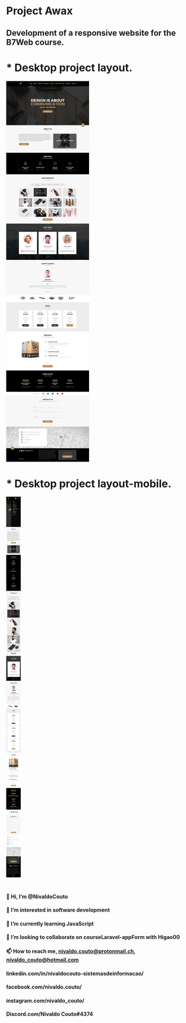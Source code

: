 # Project Awax
## Development of a responsive website for the B7Web course.
# * Desktop project layout.
![layout desktop](https://github.com/NivaldoCouto/projectAwax/blob/main/layout/LAYOUT_DESKTOP.jpg)
# * Desktop project layout-mobile.
![layout mobile](https://github.com/NivaldoCouto/projectAwax/blob/main/layout/LAYOUT_MOBILE.jpg)
#

 
#### 👋 Hi, I’m @NivaldoCouto
#### 👀 I’m interested in software development
#### 🌱 I’m currently learning JavaScript
#### 💞️ I’m looking to collaborate on courseLaravel-appForm with Higao00
#### 📫 How to reach me, nivaldo.couto@protonmail.ch, nivaldo_couto@hotmail.com
#### linkedin.com/in/nivaldocouto-sistemasdeinformacao/
#### facebook.com/nivaldo.couto/
#### instagram.com/nivaldo_couto/
#### Discord.com/Nivaldo Couto#4374



